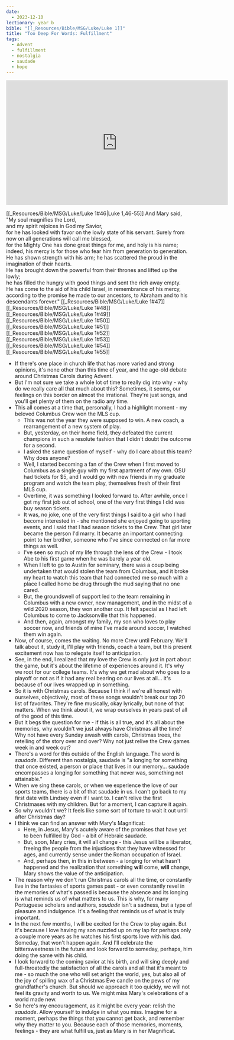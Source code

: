 ```yaml
---
date:
  - 2023-12-10
lectionary: year b
bible: "[[_Resources/Bible/MSG/Luke/Luke 1]]"
title: "Too Deep For Words: Fulfillment"
tags:
  - Advent
  - fulfillment
  - nostalgia
  - saudade
  - hope
---
```

<iframe frameborder="0" scrolling="no" allowfullscreen allow="autoplay" src="https://sermons.logos.com/embed/sermons/1221332?includeSermonDetails=false" width="600" height="337"></iframe>

[[_Resources/Bible/MSG/Luke/Luke 1#46|Luke 1,46-55]] 
And Mary said, "My soul magnifies the Lord,  
and my spirit rejoices in God my Savior,  
for he has looked with favor on the lowly state of his servant. 
Surely from now on all generations will call me blessed,  
for the Mighty One has done great things for me, and holy is his name;  
indeed, his mercy is for those who fear him from generation to generation.  
He has shown strength with his arm; he has scattered the proud in the imagination of their hearts.  
He has brought down the powerful from their thrones and lifted up the lowly;  
he has filled the hungry with good things and sent the rich away empty.  
He has come to the aid of his child Israel, in remembrance of his mercy,  
according to the promise he made to our ancestors, to Abraham and to his descendants forever."  [[_Resources/Bible/MSG/Luke/Luke 1#47]][[_Resources/Bible/MSG/Luke/Luke 1#48]][[_Resources/Bible/MSG/Luke/Luke 1#49]][[_Resources/Bible/MSG/Luke/Luke 1#50]][[_Resources/Bible/MSG/Luke/Luke 1#51]][[_Resources/Bible/MSG/Luke/Luke 1#52]][[_Resources/Bible/MSG/Luke/Luke 1#53]][[_Resources/Bible/MSG/Luke/Luke 1#54]][[_Resources/Bible/MSG/Luke/Luke 1#55]]

- If there's one place in church life that has more varied and strong opinions, it's none other than this time of year, and the age-old debate around Christmas Carols during Advent.
- But I'm not sure we take a whole lot of time to really dig into why - why do we really care all that much about this?  Sometimes, it seems, our feelings on this border on almost the irrational.  They're just songs, and you'll get plenty of them on the radio any time.
- This all comes at a time that, personally, I had a highlight moment - my beloved Columbus Crew won the MLS cup.
	- This was not the year they were supposed to win.  A new coach, a rearrangement of a new system of play.
	- But, yesterday, on their home field, they defeated the current champions in such a resolute fashion that I didn't doubt the outcome for a second.
	- I asked the same question of myself - why do I care about this team?  Why does anyone?
	- Well, I started becoming a fan of the Crew when I first moved to Columbus as a single guy with my first apartment of my own.  OSU had tickets for $5, and I would go with new friends in my graduate program and watch the team play, themselves fresh of their first MLS cup.
	- Overtime, it was something I looked forward to.  After awhile, once I got my first job out of school, one of the very first things I did was buy season tickets.
	- It was, no joke, one of the very first things I said to a girl who I had become interested in - she mentioned she enjoyed going to sporting events, and I said that I had season tickets to the Crew.  That girl later became the person I'd marry.  It became an important connecting point to her brother, someone who I've since connected on far more things as well.
	- I've seen so much of my life through the lens of the Crew - I took Abe to his first game when he was barely a year old.
	- When I left to go to Austin for seminary, there was a coup being undertaken that would stolen the team from Columbus, and it broke my heart to watch this team that had connected me so much with a place I called home be drug through the mud saying that no one cared.
	- But, the groundswell of support led to the team remaining in Columbus with a new owner, new management, and in the midst of a wild 2020 season, they won another cup.  It felt special as I had left Columbus to come to Jacksonville that this happened.
	- And then, again, amongst my family, my son who loves to play soccer now, and friends of mine I've made around soccer, I watched them win again.
- Now, of course, comes the waiting.  No more Crew until February.  We'll talk about it, study it, I'll play with friends, coach a team, but this present excitement now has to relegate itself to anticipation.
- See, in the end, I realized that my love the Crew is only just in part about the game, but it's about the lifetime of experiences around it.  It's why we root for our college teams.  It's why we get mad about who goes to a playoff or not as if it had any real bearing on our lives at all... it's because of our lives wrapped up in something.
- So it is with Christmas carols.  Because I think if we're all honest with ourselves, objectively, most of these songs wouldn't break our top 20 list of favorites.  They're fine musically, okay lyrically, but none of that matters.  When we think about it, we wrap ourselves in years past of all of the good of this time.
- But it begs the question for me - if this is all true, and it's all about the memories, why wouldn't we just always have Christmas all the time?  Why not have every Sunday awash with carols, Christmas trees, the retelling of the story over and over?  Why not just relive the Crew games week in and week out?
- There's a word for this outside of the English language.  The word is *saudade*. Different than nostalgia, saudade is "a longing for something that once existed, a person or place that lives in our memory... saudade encompasses a longing for something that never was, something not attainable."
- When we sing these carols, or when we experience the love of our sports teams, there is a bit of that saudade in us.  I can't go back to my first date with Lindsey even if I want to.  I can't relive the first Christmases with my children.  But for a moment, I can capture it again.
- So why wouldn't we?  It feels like some sort of torture to wait it out until after Christmas day?
- I think we can find an answer with Mary's Magnificat:
	- Here, in Jesus, Mary's acutely aware of the promises that have yet to been fulfilled by God - a bit of Hebraic saudade.
	- But, soon, Mary cries, it will all change - this Jesus will be a liberator, freeing the people from the injustices that they have witnessed for ages, and currently sense under the Roman occupation of Israel.  
	- And, perhaps then, in this in between - a longing for what hasn't happened and the realization that something **will** come, **will** change, Mary shows the value of the anticipation.
- The reason why we don't run Christmas carols all the time, or constantly live in the fantasies of sports games past - or even constantly revel in the memories of what's passed is because the absence and its longing is what reminds us of what matters to us.  This is why, for many Portuguese scholars and authors, *saudade* isn't a sadness, but a type of pleasure and indulgence.  It's a feeling that reminds us of what is truly important.
- In the next few months, I will be excited for the Crew to play again.  But it's because I love having my son nuzzled up on my lap for perhaps only a couple more years as he watches his first sports love with his dad.  Someday, that won't happen again.  And I'll celebrate the bittersweetness in the future and look forward to someday, perhaps, him doing the same with his child.
- I look forward to the coming savior at his birth, and will sing deeply and full-throatedly the satisfaction of all the carols and all that it's meant to me - so much the one who will set aright the world, yes, but also all of the joy of spilling wax of a Christmas Eve candle on the pews of my grandfather's church.  But should we approach it too quickly, we will not feel its gravity and worth to us.  We might miss Mary's celebrations of a world made new.
- So here's my encouragement, as it might be every year: relish the *saudade*.  Allow yourself to indulge in what you miss.  Imagine for a moment, perhaps the things that you cannot get back, and remember why they matter to you.  Because each of those memories, moments, feelings - they are what fulfill us, just as Mary is in her Magnificat.